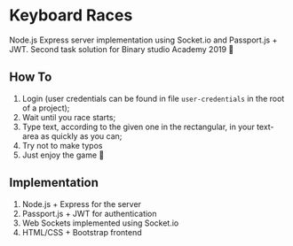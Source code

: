 # Keyboard Races
Node.js Express server implementation using Socket.io and Passport.js + JWT.
Second task solution for Binary studio Academy 2019 🎉

## How To
1. Login (user credentials can be found in file `user-credentials` in the root of a project);
2. Wait until you race starts;
3. Type text, according to the given one in the rectangular,  in your text-area as quickly as you can;
4. Try not to make typos
5. Just enjoy the game 🎉


## Implementation
1. Node.js + Express for the server
2. Passport.js + JWT for authentication
3. Web Sockets implemented using Socket.io
4. HTML/CSS + Bootstrap frontend

